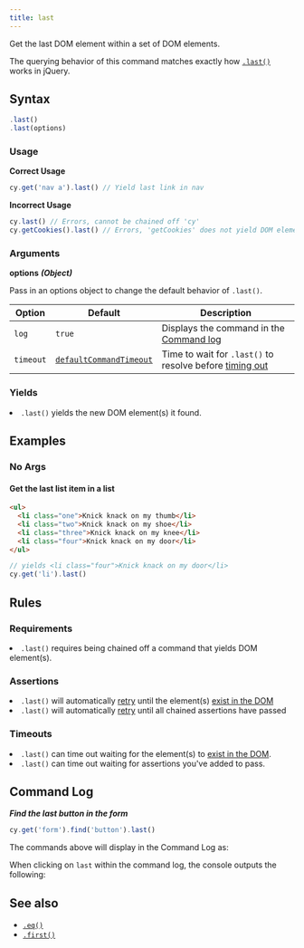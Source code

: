 ```yaml
---
title: last
---
```


Get the last DOM element within a set of DOM elements.

<Alert type="info">

The querying behavior of this command matches exactly how
[`.last()`](http://api.jquery.com/last) works in jQuery.

</Alert>

## Syntax

```javascript
.last()
.last(options)
```

### Usage

**<Icon name="check-circle" color="green"/> Correct Usage**

```javascript
cy.get('nav a').last() // Yield last link in nav
```

**<Icon name="exclamation-triangle" color="red"/> Incorrect Usage**

```javascript
cy.last() // Errors, cannot be chained off 'cy'
cy.getCookies().last() // Errors, 'getCookies' does not yield DOM element
```

### Arguments

**<Icon name="angle-right"/> options** **_(Object)_**

Pass in an options object to change the default behavior of `.last()`.

| Option    | Default                                                              | Description                                                                              |
| --------- | -------------------------------------------------------------------- | ---------------------------------------------------------------------------------------- |
| `log`     | `true`                                                               | Displays the command in the [Command log](/guides/core-concepts/test-runner#Command-Log) |
| `timeout` | [`defaultCommandTimeout`](/guides/references/configuration#Timeouts) | Time to wait for `.last()` to resolve before [timing out](#Timeouts)                     |

### Yields [<Icon name="question-circle"/>](/guides/core-concepts/introduction-to-cypress#Subject-Management)

<List><li>`.last()` yields the new DOM element(s) it found.</li></List>

## Examples

### No Args

#### Get the last list item in a list

```html
<ul>
  <li class="one">Knick knack on my thumb</li>
  <li class="two">Knick knack on my shoe</li>
  <li class="three">Knick knack on my knee</li>
  <li class="four">Knick knack on my door</li>
</ul>
```

```javascript
// yields <li class="four">Knick knack on my door</li>
cy.get('li').last()
```

## Rules

### Requirements [<Icon name="question-circle"/>](/guides/core-concepts/introduction-to-cypress#Chains-of-Commands)

<List><li>`.last()` requires being chained off a command that yields DOM
element(s).</li></List>

### Assertions [<Icon name="question-circle"/>](/guides/core-concepts/introduction-to-cypress#Assertions)

<List><li>`.last()` will automatically
[retry](/guides/core-concepts/retry-ability) until the element(s)
[exist in the DOM](/guides/core-concepts/introduction-to-cypress#Default-Assertions)</li><li>`.last()`
will automatically [retry](/guides/core-concepts/retry-ability) until all
chained assertions have passed</li></List>

### Timeouts [<Icon name="question-circle"/>](/guides/core-concepts/introduction-to-cypress#Timeouts)

<List><li>`.last()` can time out waiting for the element(s) to
[exist in the DOM](/guides/core-concepts/introduction-to-cypress#Default-Assertions).</li><li>`.last()`
can time out waiting for assertions you've added to pass.</li></List>

## Command Log

**_Find the last button in the form_**

```javascript
cy.get('form').find('button').last()
```

The commands above will display in the Command Log as:

<DocsImage src="/img/api/last/find-the-last-button-in-a-form.png" alt="Command Log for last" />

When clicking on `last` within the command log, the console outputs the
following:

<DocsImage src="/img/api/last/inspect-last-element-in-console.png" alt="Console Log for last" />

## See also

- [`.eq()`](/api/commands/eq)
- [`.first()`](/api/commands/first)
